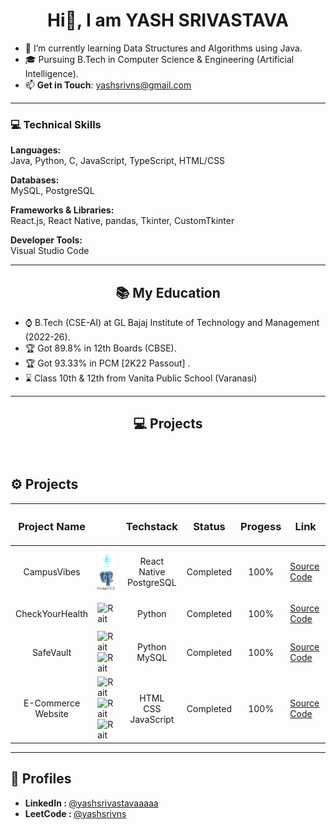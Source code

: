 
<h1 align="center"> Hi👋, I am YASH SRIVASTAVA</h1>


- 🌱 I’m currently learning Data Structures and Algorithms using Java.  
- 🎓 Pursuing B.Tech in Computer Science & Engineering (Artificial Intelligence).  
- 📫 **Get in Touch**: yashsrivns@gmail.com

---

### 💻 Technical Skills

**Languages:**  
Java, Python, C, JavaScript, TypeScript, HTML/CSS  

**Databases:**  
MySQL, PostgreSQL  

**Frameworks & Libraries:**  
React.js, React Native, pandas, Tkinter, CustomTkinter  

**Developer Tools:**  
Visual Studio Code  

---



<h2 align="center">📚 My Education </h2>

- ⌚ B.Tech (CSE-AI) at GL Bajaj Institute of Technology and Management (2022-26).
- 🏆 Got 89.8% in 12th Boards (CBSE).
- 🏆 Got 93.33% in PCM [2K22 Passout] .
- ⌛ Class 10th & 12th from Vanita Public School (Varanasi)

---

<h2 align = "center">💻 Projects  </h2>

<br>

<h2>⚙️ Projects  </h2>

| <h3>Project Name</h3> | | <h3>Techstack</h3> | <h3>Status</h3> | <h3>Progess</h3> | <h3>Link</h3> |
|-----------|-----------|-----------|-----------|-----------|-----------|
|  <p align = "center">CampusVibes</p> |<img src="https://raw.githubusercontent.com/yashsrivastavaaa/yashsrivastavaaa/refs/heads/main/Images/react-native.png" alt="Rait" width="30" height="30"/>      <img src="https://raw.githubusercontent.com/yashsrivastavaaa/yashsrivastavaaa/refs/heads/main/Images/postgres.png" alt="Rait" width="30" height="30"/> | <p align = "center">React Native<br>PostgreSQL</p>| <p align = “center”> Completed </p> | <p align = "center">100%</p>|[Source Code](https://github.com/yashsrivastavaaa/CampusVibes)|
| <p align = "center">CheckYourHealth</p> |<img src="https://w7.pngwing.com/pngs/447/294/png-transparent-python-javascript-logo-clojure-python-logo-blue-angle-text-thumbnail.png" alt="Rait" align="center" width="30" height="30"/>|<p align = "center">Python</p>| <p align = “center”> Completed </p>|<p align = "center">100%</p>|[Source Code](https://github.com/yashsrivastavaaa/CheckYourHealth)|
|  <p align = "center">SafeVault</p> |<img src="https://w7.pngwing.com/pngs/447/294/png-transparent-python-javascript-logo-clojure-python-logo-blue-angle-text-thumbnail.png" alt="Rait" width="30" height="30"/>      <img src="https://pngimg.com/uploads/mysql/mysql_PNG9.png" alt="Rait" width="30" height="30"/> | <p align = "center">Python<br>MySQL</p>| <p align = “center”> Completed </p> | <p align = "center">100%</p>|[Source Code](https://github.com/yashsrivastavaaa/SafeVault)|
|  <p align = "center">E-Commerce Website </p> |<img src="https://raw.githubusercontent.com/yashsrivastavaaa/yashsrivastavaaa/main/Images/HTML.png" alt="Rait" align="center" width="30" height="30"/><img src="https://raw.githubusercontent.com/yashsrivastavaaa/yashsrivastavaaa/main/Images/CSS.png" alt="Rait" align="center" width="30" height="30"/><img src="https://raw.githubusercontent.com/yashsrivastavaaa/yashsrivastavaaa/main/Images/js.png" alt="Rait" align="center" width="30" height="30"/> |<p align = "center">HTML<br>CSS<br>JavaScript</p>| <p align = “center”> Completed </p> | <p align = "center">100%</p>|[Source Code](https://github.com/yashsrivastavaaa/E-Commerce-Website)|



<be>

---
<section id="profiles">
  <h2>🔗 Profiles</h2>
  <ul>
    <li>
      <strong>LinkedIn : </strong>
      <a href="https://www.linkedin.com/in/yashsrivastavaaaaa/" target="_blank">@yashsrivastavaaaaa</a>
    </li>
    <li>
      <strong>LeetCode : </strong>
      <a href="https://leetcode.com/u/yashsrivns/" target="_blank">@yashsrivns</a>
    </li>
  </ul>
</section>


